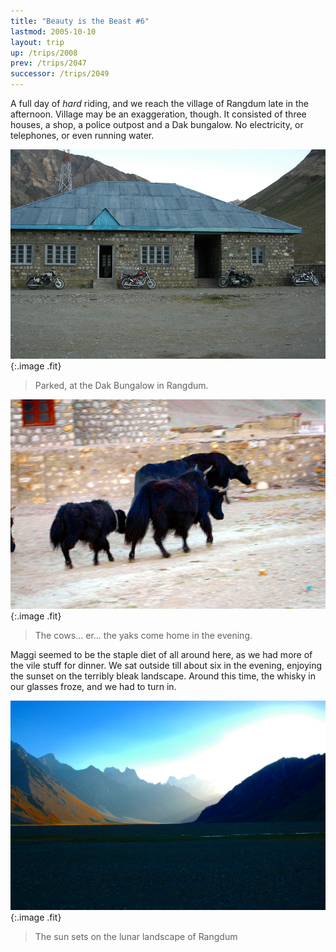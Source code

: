 ```yaml
---
title: "Beauty is the Beast #6"
lastmod: 2005-10-10
layout: trip
up: /trips/2008
prev: /trips/2047
successor: /trips/2049
---
```


A full day of _hard_ riding, and we reach the village of             Rangdum late in the afternoon. Village may be an exaggeration,             though. It consisted of three houses, a shop, a police outpost             and a Dak bungalow. No electricity, or telephones, or even             running water.

![DSC_0277.JPG](/images/photos/DSC_0277.JPG 'DSC_0277.JPG'){:.image .fit}

> Parked, at the Dak Bungalow in Rangdum.

![DSC_0273.JPG](/images/photos/DSC_0273.JPG 'DSC_0273.JPG'){:.image .fit}

> The cows... er... the yaks come home in the             evening.

Maggi seemed to be the staple diet of all around here, as we             had more of the vile stuff for dinner. We sat outside till about             six in the evening, enjoying the sunset on the terribly bleak             landscape. Around this time, the whisky in our glasses froze,             and we had to turn in.

![DSC_0271.JPG](/images/photos/DSC_0271.JPG 'DSC_0271.JPG'){:.image .fit}

>  The sun sets on the lunar landscape of Rangdum             


